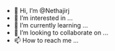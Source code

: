 - 👋 Hi, I’m @Nethajirj
- 👀 I’m interested in ...
- 🌱 I’m currently learning ...
- 💞️ I’m looking to collaborate on ...
- 📫 How to reach me ...

<!---
Nethajirj/Nethajirj is a ✨ special ✨ repository because its `README.md` (this file) appears on your GitHub profile.
You can click the Preview link to take a look at your changes.
--->
